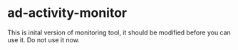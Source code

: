 ad-activity-monitor
===================
This is inital version of monitoring tool, it should be modified before you can use it.
Do not use it now.
